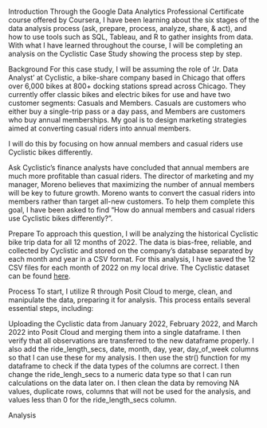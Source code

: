 Introduction
Through the Google Data Analytics Professional Certificate course offered by Coursera, I have been learning about the six stages of the data analysis process (ask, prepare, process, analyze, share, & act), and how to use tools such as SQL, Tableau, and R to gather insights from data. With what I have learned throughout the course, I will be completing an analysis on the Cyclistic Case Study showing the process step by step.

Background
For this case study, I will be assuming the role of ‘Jr. Data Analyst’ at Cyclistic, a bike-share company based in Chicago that offers over 6,000 bikes at 800+ docking stations spread across Chicago. They currently offer classic bikes and electric bikes for use and have two customer segments: Casuals and Members. Casuals are customers who either buy a single-trip pass or a day pass, and Members are customers who buy annual memberships. My goal is to design marketing strategies aimed at converting casual riders into annual members. 

I will do this by focusing on how annual members and casual riders use Cyclistic bikes differently.

Ask
Cyclistic’s finance analysts have concluded that annual members are much more profitable than casual riders. The director of marketing and my manager, Moreno believes that maximizing the number of annual members will be key to future growth. Moreno wants to convert the casual riders into members rather than target all-new customers. To help them complete this goal, I have been asked to find “How do annual members and casual riders use Cyclistic bikes differently?”.

Prepare
To approach this question, I will be analyzing the historical Cyclistic bike trip data for all 12 months of 2022. The data is bias-free, reliable, and collected by Cyclistic and stored on the company’s database separated by each month and year in a CSV format. For this analysis, I have saved the 12 CSV files for each month of 2022 on my local drive.
The Cyclistic dataset can be found [here](https://divvy-tripdata.s3.amazonaws.com/index.html).

Process
To start, I utilize R through Posit Cloud to merge, clean, and manipulate the data, preparing it for analysis. This process entails several essential steps, including:

Uploading the Cyclistic data from January 2022, February 2022, and March 2022 into Posit Cloud and  merging them into a single dataframe. I then verify that all observations are transferred to the new dataframe properly. I also add the ride_length_secs, date, month, day, year, day_of_week columns so that I can use these for my analysis. I then use the str() function for my dataframe to check if the data types of the columns are correct. I then change the ride_lengh_secs to a numeric data type so that I can run calculations on the data later on. I then clean the data by removing NA values, duplicate rows, columns that will not be used for the analysis, and values less than 0 for the ride_length_secs column.

Analysis


